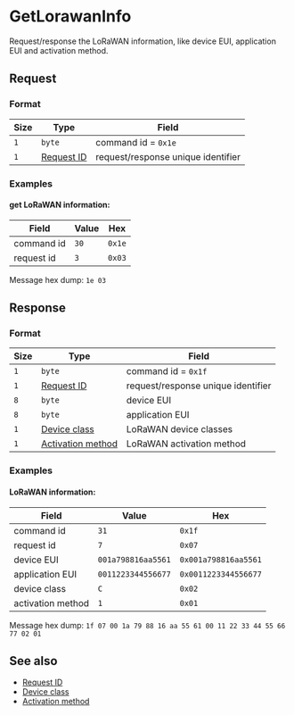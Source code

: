 # GetLorawanInfo

Request/response the LoRaWAN information, like device EUI, application EUI and activation method.


## Request

### Format

| Size  | Type                                 | Field                              |
| ----- | ------------------------------------ | ---------------------------------- |
| `1`   | `byte`                               | command id = `0x1e`                |
| `1`   | [Request ID](../types.md#request-id) | request/response unique identifier |


### Examples

#### get LoRaWAN information:

| Field      | Value | Hex    |
| ---------- | ----- | ------ |
| command id | `30`  | `0x1e` |
| request id | `3`   | `0x03` |

Message hex dump: `1e 03`


## Response

### Format

| Size | Type                                                       | Field                              |
| ---- | ---------------------------------------------------------- | ---------------------------------- |
| `1`  | `byte`                                                     | command id = `0x1f`                |
| `1`  | [Request ID](../types.md#request-id)                       | request/response unique identifier |
| `8`  | `byte`                                                     | device EUI                         |
| `8`  | `byte`                                                     | application EUI                    |
| `1`  | [Device class](../types.md#lorawan-device-classes)         | LoRaWAN device classes             |
| `1`  | [Activation method](../types.md#lorawan-activation-method) | LoRaWAN activation method          |

### Examples

#### LoRaWAN information:

| Field                 | Value              | Hex                  |
| --------------------- | ------------------ | -------------------- |
| command id            | `31`               | `0x1f`               |
| request id            | `7`                | `0x07`               |
| device EUI            | `001a798816aa5561` | `0x001a798816aa5561` |
| application EUI       | `0011223344556677` | `0x0011223344556677` |
| device class          | `C`                | `0x02`               |
| activation method     | `1`                | `0x01`               |

Message hex dump: `1f 07 00 1a 79 88 16 aa 55 61 00 11 22 33 44 55 66 77 02 01`


## See also

* [Request ID](../types.md#request-id)
* [Device class](../types.md#lorawan-device-classes)
* [Activation method](../types.md#lorawan-activation-method)

